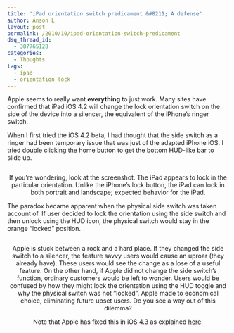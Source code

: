 ```yaml
---
title: 'iPad orientation switch predicament &#8211; A defense'
author: Anson L
layout: post
permalink: /2010/10/ipad-orientation-switch-predicament
dsq_thread_id:
  - 387765128
categories:
  - Thoughts
tags:
  - ipad
  - orientation lock
---
```

Apple seems to really want **everything** to just work. Many sites have confirmed that iPad iOS 4.2 will change the lock orientation switch on the side of the device into a silencer, the equivalent of the iPhone&#8217;s ringer switch.

When I first tried the iOS 4.2 beta, I had thought that the side switch as a ringer had been temporary issue that was just of the adapted iPhone iOS. I tried double clicking the home button to get the bottom HUD-like bar to slide up.

<p style="text-align: center;">
  <img class="size-full wp-image-170 aligncenter" title="ipad lock orientation button" src="https://i1.wp.com/apparentetch.com/wp-content/uploads/2010/10/ipad-lock-orientation-button.png?resize=300%2C55" alt="" data-recalc-dims="1" />
</p>

<p style="text-align: center;">
  If you&#8217;re wondering, look at the screenshot. The iPad appears to lock in the particular orientation. Unlike the iPhone&#8217;s lock button, the iPad can lock in both portrait and landscape; expected behavior for the iPad.
</p>

<p style="text-align: center;">
  <!--more Read More → -->
</p>

The paradox became apparent when the physical side switch was taken account of. If user decided to lock the orientation using the side switch and then unlock using the HUD icon, the physical switch would stay in the orange &#8220;locked&#8221; position.

<div class="mceTemp mceIEcenter">
  <dl id="attachment_179" class="wp-caption aligncenter" style="width: 379px;">
    <dt class="wp-caption-dt">
      <img class="size-full wp-image-179 " title="ipad paradox diagram" src="https://i2.wp.com/apparentetch.com/wp-content/uploads/2010/10/ipad-paradox-diagram.png?resize=369%2C78" alt="" data-recalc-dims="1" />
    </dt>
  </dl>
</div>

<p style="text-align: center;">
  Apple is stuck between a rock and a hard place. If they changed the side switch to a silencer, the feature savvy users would cause an uproar (they already have). These users would see the change as a lose of a useful feature. On the other hand, if Apple did not change the side switch&#8217;s function, ordinary customers would be left to wonder. Users would be confused by how they might lock the orientation using the HUD toggle and why the physical switch was not &#8220;locked&#8221;. Apple made to economical choice, eliminating future upset users. Do you see a way out of this dilemma?
</p>

<p style="text-align: center;">
  Note that Apple has fixed this in iOS 4.3 as explained <a title="Apple fixes the lock orientation conundrum" href="http://ansonliu.com/2011/03/apple-fixes-the-lock-orientation-conondrum/">here</a>.
</p>